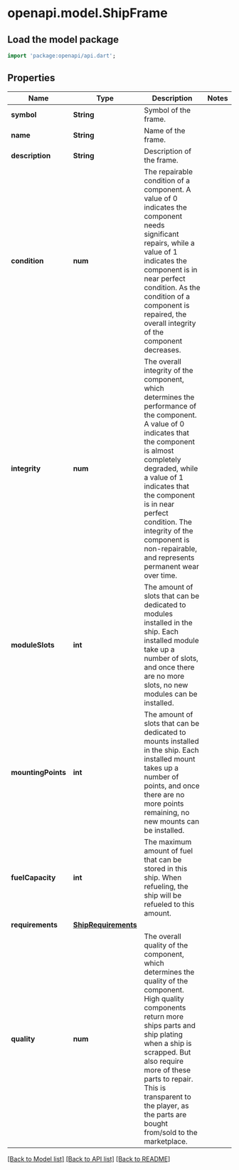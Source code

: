 # openapi.model.ShipFrame

## Load the model package
```dart
import 'package:openapi/api.dart';
```

## Properties
Name | Type | Description | Notes
------------ | ------------- | ------------- | -------------
**symbol** | **String** | Symbol of the frame. | 
**name** | **String** | Name of the frame. | 
**description** | **String** | Description of the frame. | 
**condition** | **num** | The repairable condition of a component. A value of 0 indicates the component needs significant repairs, while a value of 1 indicates the component is in near perfect condition. As the condition of a component is repaired, the overall integrity of the component decreases. | 
**integrity** | **num** | The overall integrity of the component, which determines the performance of the component. A value of 0 indicates that the component is almost completely degraded, while a value of 1 indicates that the component is in near perfect condition. The integrity of the component is non-repairable, and represents permanent wear over time. | 
**moduleSlots** | **int** | The amount of slots that can be dedicated to modules installed in the ship. Each installed module take up a number of slots, and once there are no more slots, no new modules can be installed. | 
**mountingPoints** | **int** | The amount of slots that can be dedicated to mounts installed in the ship. Each installed mount takes up a number of points, and once there are no more points remaining, no new mounts can be installed. | 
**fuelCapacity** | **int** | The maximum amount of fuel that can be stored in this ship. When refueling, the ship will be refueled to this amount. | 
**requirements** | [**ShipRequirements**](ShipRequirements.md) |  | 
**quality** | **num** | The overall quality of the component, which determines the quality of the component. High quality components return more ships parts and ship plating when a ship is scrapped. But also require more of these parts to repair. This is transparent to the player, as the parts are bought from/sold to the marketplace. | 

[[Back to Model list]](../README.md#documentation-for-models) [[Back to API list]](../README.md#documentation-for-api-endpoints) [[Back to README]](../README.md)


